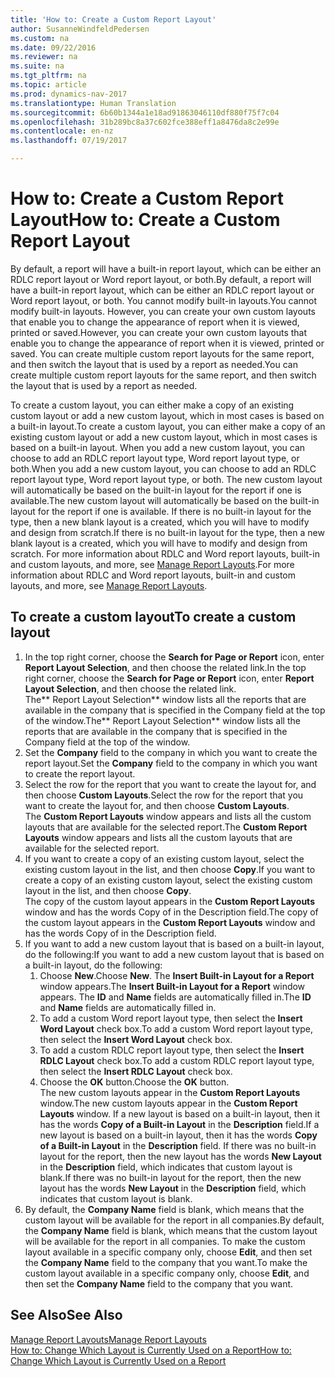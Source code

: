 ```yaml
---
title: 'How to: Create a Custom Report Layout'
author: SusanneWindfeldPedersen
ms.custom: na
ms.date: 09/22/2016
ms.reviewer: na
ms.suite: na
ms.tgt_pltfrm: na
ms.topic: article
ms.prod: dynamics-nav-2017
ms.translationtype: Human Translation
ms.sourcegitcommit: 6b60b1344a1e18ad91863046110df880f75f7c04
ms.openlocfilehash: 31b289bc8a37c602fce388eff1a8476da8c2e99e
ms.contentlocale: en-nz
ms.lasthandoff: 07/19/2017

---
```


# <a name="how-to-create-a-custom-report-layout"></a><span data-ttu-id="3ff6e-102">How to: Create a Custom Report Layout</span><span class="sxs-lookup"><span data-stu-id="3ff6e-102">How to: Create a Custom Report Layout</span></span>
<span data-ttu-id="3ff6e-103">By default, a report will have a built-in report layout, which can be either an RDLC report layout or Word report layout, or both.</span><span class="sxs-lookup"><span data-stu-id="3ff6e-103">By default, a report will have a built-in report layout, which can be either an RDLC report layout or Word report layout, or both.</span></span> <span data-ttu-id="3ff6e-104">You cannot modify built-in layouts.</span><span class="sxs-lookup"><span data-stu-id="3ff6e-104">You cannot modify built-in layouts.</span></span> <span data-ttu-id="3ff6e-105">However, you can create your own custom layouts that enable you to change the appearance of report when it is viewed, printed or saved.</span><span class="sxs-lookup"><span data-stu-id="3ff6e-105">However, you can create your own custom layouts that enable you to change the appearance of report when it is viewed, printed or saved.</span></span> <span data-ttu-id="3ff6e-106">You can create multiple custom report layouts for the same report, and then switch the layout that is used by a report as needed.</span><span class="sxs-lookup"><span data-stu-id="3ff6e-106">You can create multiple custom report layouts for the same report, and then switch the layout that is used by a report as needed.</span></span>

<span data-ttu-id="3ff6e-107">To create a custom layout, you can either make a copy of an existing custom layout or add a new custom layout, which in most cases is based on a built-in layout.</span><span class="sxs-lookup"><span data-stu-id="3ff6e-107">To create a custom layout, you can either make a copy of an existing custom layout or add a new custom layout, which in most cases is based on a built-in layout.</span></span> <span data-ttu-id="3ff6e-108">When you add a new custom layout, you can choose to add an RDLC report layout type, Word report layout type, or both.</span><span class="sxs-lookup"><span data-stu-id="3ff6e-108">When you add a new custom layout, you can choose to add an RDLC report layout type, Word report layout type, or both.</span></span> <span data-ttu-id="3ff6e-109">The new custom layout will automatically be based on the built-in layout for the report if one is available.</span><span class="sxs-lookup"><span data-stu-id="3ff6e-109">The new custom layout will automatically be based on the built-in layout for the report if one is available.</span></span> <span data-ttu-id="3ff6e-110">If there is no built-in layout for the type, then a new blank layout is a created, which you will have to modify and design from scratch.</span><span class="sxs-lookup"><span data-stu-id="3ff6e-110">If there is no built-in layout for the type, then a new blank layout is a created, which you will have to modify and design from scratch.</span></span> <span data-ttu-id="3ff6e-111">For more information about RDLC and Word report layouts, built-in and custom layouts, and more, see [Manage Report Layouts](ui-manage-report-layouts.md).</span><span class="sxs-lookup"><span data-stu-id="3ff6e-111">For more information about RDLC and Word report layouts, built-in and custom layouts, and more, see [Manage Report Layouts](ui-manage-report-layouts.md).</span></span>  

## <a name="to-create-a-custom-layout"></a><span data-ttu-id="3ff6e-112">To create a custom layout</span><span class="sxs-lookup"><span data-stu-id="3ff6e-112">To create a custom layout</span></span>
1. <span data-ttu-id="3ff6e-113">In the top right corner, choose the **Search for Page or Report** icon, enter **Report Layout Selection**, and then choose the related link.</span><span class="sxs-lookup"><span data-stu-id="3ff6e-113">In the top right corner, choose the **Search for Page or Report** icon, enter **Report Layout Selection**, and then choose the related link.</span></span>  
<span data-ttu-id="3ff6e-114">The** Report Layout Selection** window lists all the reports that are available in the company that is specified in the Company field at the top of the window.</span><span class="sxs-lookup"><span data-stu-id="3ff6e-114">The** Report Layout Selection** window lists all the reports that are available in the company that is specified in the Company field at the top of the window.</span></span>
2. <span data-ttu-id="3ff6e-115">Set the **Company** field to the company in which you want to create the report layout.</span><span class="sxs-lookup"><span data-stu-id="3ff6e-115">Set the **Company** field to the company in which you want to create the report layout.</span></span>
3. <span data-ttu-id="3ff6e-116">Select the row for the report that you want to create the layout for, and then choose **Custom Layouts**.</span><span class="sxs-lookup"><span data-stu-id="3ff6e-116">Select the row for the report that you want to create the layout for, and then choose **Custom Layouts**.</span></span>  
<span data-ttu-id="3ff6e-117">The **Custom Report Layouts** window appears and lists all the custom layouts that are available for the selected report.</span><span class="sxs-lookup"><span data-stu-id="3ff6e-117">The **Custom Report Layouts** window appears and lists all the custom layouts that are available for the selected report.</span></span>
4. <span data-ttu-id="3ff6e-118">If you want to create a copy of an existing custom layout, select the existing custom layout in the list, and then choose **Copy**.</span><span class="sxs-lookup"><span data-stu-id="3ff6e-118">If you want to create a copy of an existing custom layout, select the existing custom layout in the list, and then choose **Copy**.</span></span>  
<span data-ttu-id="3ff6e-119">The copy of the custom layout appears in the **Custom Report Layouts** window and has the words Copy of in the Description field.</span><span class="sxs-lookup"><span data-stu-id="3ff6e-119">The copy of the custom layout appears in the **Custom Report Layouts** window and has the words Copy of in the Description field.</span></span>
5. <span data-ttu-id="3ff6e-120">If you want to add a new custom layout that is based on a built-in layout, do the following:</span><span class="sxs-lookup"><span data-stu-id="3ff6e-120">If you want to add a new custom layout that is based on a built-in layout, do the following:</span></span>  
    1. <span data-ttu-id="3ff6e-121">Choose **New**.</span><span class="sxs-lookup"><span data-stu-id="3ff6e-121">Choose **New**.</span></span> <span data-ttu-id="3ff6e-122">The **Insert Built-in Layout for a Report** window appears.</span><span class="sxs-lookup"><span data-stu-id="3ff6e-122">The **Insert Built-in Layout for a Report** window appears.</span></span> <span data-ttu-id="3ff6e-123">The **ID** and **Name** fields are automatically filled in.</span><span class="sxs-lookup"><span data-stu-id="3ff6e-123">The **ID** and **Name** fields are automatically filled in.</span></span>
    2. <span data-ttu-id="3ff6e-124">To add a custom Word report layout type, then select the **Insert Word Layout** check box.</span><span class="sxs-lookup"><span data-stu-id="3ff6e-124">To add a custom Word report layout type, then select the **Insert Word Layout** check box.</span></span>
    3. <span data-ttu-id="3ff6e-125">To add a custom RDLC report layout type, then select the **Insert RDLC Layout** check box.</span><span class="sxs-lookup"><span data-stu-id="3ff6e-125">To add a custom RDLC report layout type, then select the **Insert RDLC Layout** check box.</span></span>
    4. <span data-ttu-id="3ff6e-126">Choose the **OK** button.</span><span class="sxs-lookup"><span data-stu-id="3ff6e-126">Choose the **OK** button.</span></span>  
    <span data-ttu-id="3ff6e-127">The new custom layouts appear in the **Custom Report Layouts** window.</span><span class="sxs-lookup"><span data-stu-id="3ff6e-127">The new custom layouts appear in the **Custom Report Layouts** window.</span></span> <span data-ttu-id="3ff6e-128">If a new layout is based on a built-in layout, then it has the words **Copy of a Built-in Layout** in the **Description** field.</span><span class="sxs-lookup"><span data-stu-id="3ff6e-128">If a new layout is based on a built-in layout, then it has the words **Copy of a Built-in Layout** in the **Description** field.</span></span> <span data-ttu-id="3ff6e-129">If there was no built-in layout for the report, then the new layout has the words **New Layout** in the **Description** field, which indicates that custom layout is blank.</span><span class="sxs-lookup"><span data-stu-id="3ff6e-129">If there was no built-in layout for the report, then the new layout has the words **New Layout** in the **Description** field, which indicates that custom layout is blank.</span></span>
6. <span data-ttu-id="3ff6e-130">By default, the **Company Name** field is blank, which means that the custom layout will be available for the report in all companies.</span><span class="sxs-lookup"><span data-stu-id="3ff6e-130">By default, the **Company Name** field is blank, which means that the custom layout will be available for the report in all companies.</span></span> <span data-ttu-id="3ff6e-131">To make the custom layout available in a specific company only, choose **Edit**, and then set the **Company Name** field to the company that you want.</span><span class="sxs-lookup"><span data-stu-id="3ff6e-131">To make the custom layout available in a specific company only, choose **Edit**, and then set the **Company Name** field to the company that you want.</span></span>

## <a name="see-also"></a><span data-ttu-id="3ff6e-132">See Also</span><span class="sxs-lookup"><span data-stu-id="3ff6e-132">See Also</span></span>
[<span data-ttu-id="3ff6e-133">Manage Report Layouts</span><span class="sxs-lookup"><span data-stu-id="3ff6e-133">Manage Report Layouts</span></span>](ui-manage-report-layouts.md)  
[<span data-ttu-id="3ff6e-134">How to: Change Which Layout is Currently Used on a Report</span><span class="sxs-lookup"><span data-stu-id="3ff6e-134">How to: Change Which Layout is Currently Used on a Report</span></span>](ui-how-change-layout-currently-used-report.md)

